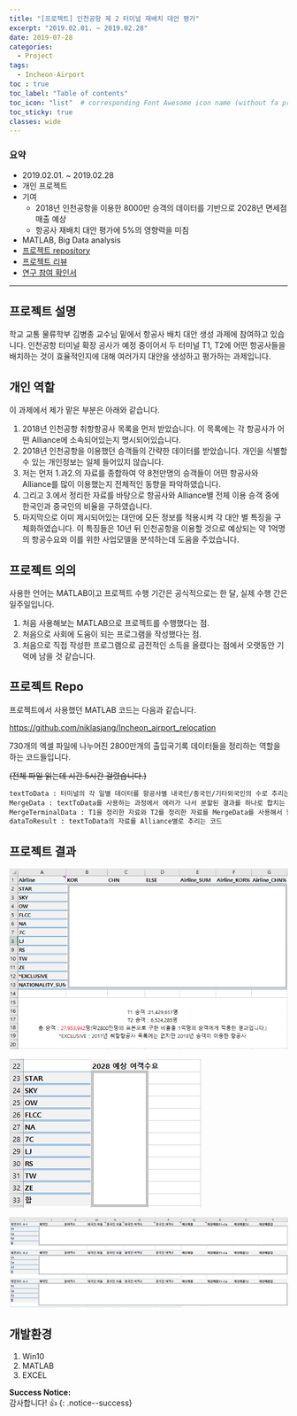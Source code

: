 ```yaml
---
title: "[프로젝트] 인천공항 제 2 터미널 재배치 대안 평가"
excerpt: "2019.02.01. ~ 2019.02.28"
date: 2019-07-28
categories:
  - Project
tags:
  - Incheon-Airport
toc : true
toc_label: "Table of contents"
toc_icon: "list"  # corresponding Font Awesome icon name (without fa prefix)
toc_sticky: true
classes: wide  
---
```


### 요약
- 2019.02.01. ~ 2019.02.28
- 개인 프로젝트
- 기여
  - 2018년 인천공항을 이용한 8000만 승객의 데이터를 기반으로 2028년 면세점 매출 예상
  - 항공사 재배치 대안 평가에 5%의 영향력을 미침
- MATLAB, Big Data analysis
- [프로젝트 repository](https://github.com/hwanseok-dev/Incheon_airport_relocation)
- [프로젝트 리뷰](https://hwanseok-dev.github.io/project/Incheon-Airport/)
- [연구 참여 확인서](/assets/images/about/certification_research_participation.pdf)

---  

## 프로젝트 설명

학교 교통 물류학부 김병종 교수님 밑에서 항공사 배치 대안 생성 과제에 참여하고 있습니다. 인천공항 터미널 확장 공사가 예정 중이어서 두 터미널 T1, T2에 어떤 항공사들을 배치하는 것이 효율적인지에 대해 여러가지 대안을 생성하고 평가하는 과제입니다.  

## 개인 역할  

이 과제에서 제가 맡은 부분은 아래와 같습니다.
​
1. 2018년 인천공항 취항항공사 목록을 먼저 받았습니다. 이 목록에는 각 항공사가 어떤 Alliance에 소속되어있는지 명시되어있습니다.
2. 2018년 인천공항을 이용했던 승객들의 간략한 데이터를 받았습니다. 개인을 식별할 수 있는 개인정보는 일체 들어있지 않습니다.
3. 저는 먼저 1.과2.의 자료를 종합하여 약 8천만명의 승객들이 어떤 항공사와 Alliance를 많이 이용했는지 전체적인 동향을 파악하였습니다. 
4. 그리고 3.에서 정리한 자료를 바탕으로 항공사와 Alliance별 전체 이용 승객 중에 한국인과 중국인의 비율을 구하였습니다. 
5. 마지막으로 이미 제시되어있는 대안에 모든 정보를 적용시켜 각 대안 별 특징을 구체화하였습니다. 이 특징들은 10년 뒤 인천공항을 이용할 것으로 예상되는 약 1억명의 항공수요와 이를 위한 사업모델을 분석하는데 도움을 주었습니다.

## 프로젝트 의의

사용한 언어는 MATLAB이고 프로젝트 수행 기간은 공식적으로는 한 달, 실제 수행 간은 일주일입니다. 

1. 처음 사용해보는 MATLAB으로 프로젝트를 수행했다는 점.
2. 처음으로 사회에 도움이 되는 프로그램을 작성했다는 점.
3. 처음으로 직접 작성한 프로그램으로 금전적인 소득을 올렸다는 점에서 오랫동안 기억에 남을 것 같습니다. 

## 프로젝트 Repo

프로젝트에서 사용했던 MATLAB 코드는 다음과 같습니다.

<https://github.com/niklasjang/Incheon_airport_relocation> 

730개의 엑셀 파일에 나누어진 2800만개의 출입국기록 데이터들을 정리하는 역할을 하는 코드들입니다.

~~(전체 파일 읽는데 시간 5시간 걸렸습니다.)~~

```txt
textToData : 터미널의 각 일별 데이터를 항공사별 내국인/중국인/기타외국인의 수로 추리는 코드
MergeData : textToData를 사용하는 과정에서 에러가 나서 분할된 결과를 하나로 합치는 코드 (new data = data1 +data2의 방식)
MergeTerminalData : T1을 정리한 자료와 T2를 정리한 자료를 MergeData를 사용해서 합칠 때, 결과를 확실하게 하기 위해 또 다른 방법으로 구현한 코드 (data1 += data2의 방식)
dataToResult : textToData의 자료를 Alliance별로 추리는 코드
```

## 프로젝트 결과

![result-1](/assets/images/projects/incheon-air-port/result-1.jpg)  

![result-2](/assets/images/projects/incheon-air-port/result-2.jpg)  

![result-3](/assets/images/projects/incheon-air-port/result-3.jpg)  


## 개발환경

1. Win10
2. MATLAB
3. EXCEL

**Success Notice:**  
감사합니다! :+1:
{: .notice--success}